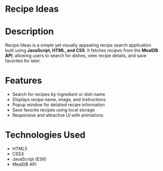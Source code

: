 # Recipe Ideas 

# Description  
Recipe Ideas is a simple yet visually appealing recipe search application built using **JavaScript, HTML, and CSS**. It fetches recipes from the **MealDB API**, allowing users to search for dishes, view recipe details, and save favorites for later.  

# Features  
- Search for recipes by ingredient or dish name  
- Displays recipe name, image, and instructions  
- Popup window for detailed recipe information  
- Save favorite recipes using local storage 
- Responsive and attractive UI with animations  

# Technologies Used  
- HTML5
- CSS3  
- JavaScript (ES6)  
- MealDB API
